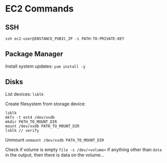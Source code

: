 # EC2 Commands

## SSH

`ssh ec2-user@INSTANCE_PUBIC_IP -i PATH-TO-PRIVATE-KEY`

## Package Manager

Install system updates:
`yum install -y`

## Disks

List devices:
`lsblk`

Create filesystem from storage device:
``` shell
lsblk
mkfs -t ext4 /dev/xvdb
mkdir PATH_TO_MOUNT_DIR
mount /dev/xvdb PATH_TO_MOUNT_DIR
lsblk // verify
```
Unmount
`unmount /dev/xvdb PATH_TO_MOUNT_DIR`

Check if volume is empty
`file -s /dev/<volume>`
if anything other than `data` in the output, then there is data on the volume...
